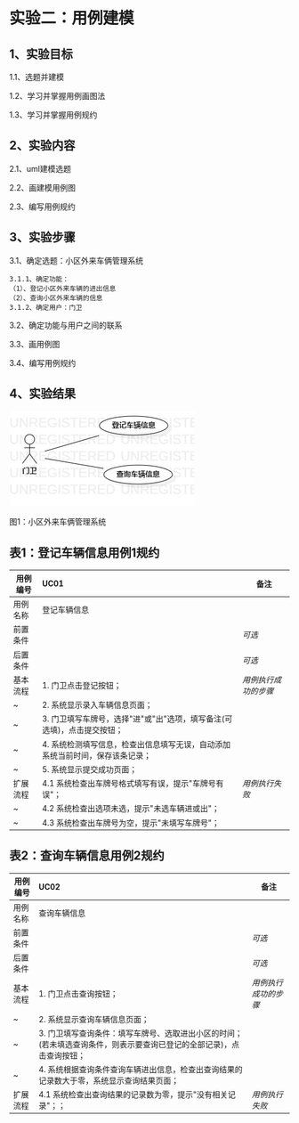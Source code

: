 # 实验二：用例建模

## 1、实验目标

1.1、选题并建模

1.2、学习并掌握用例画图法

1.3、学习并掌握用例规约

## 2、实验内容

2.1、uml建模选题

2.2、画建模用例图

2.3、编写用例规约

## 3、实验步骤

3.1、确定选题：小区外来车俩管理系统

    3.1.1、确定功能：
    （1）、登记小区外来车辆的进出信息
    （2）、查询小区外来车辆的信息
    3.1.2、确定用户：门卫

3.2、确定功能与用户之间的联系

3.3、画用例图

3.4、编写用例规约

## 4、实验结果

![用例图](./lab2_UseCaseDiagram.png)

图1：小区外来车俩管理系统

## 表1：登记车辆信息用例1规约  

用例编号  | UC01 | 备注  
-|:-|-  
用例名称  | 登记车辆信息  |   
前置条件  |      | *可选*   
后置条件  |      | *可选*   
基本流程  | 1. 门卫点击登记按钮；  |*用例执行成功的步骤*    
~| 2. 系统显示录入车辆信息页面；  |   
~| 3. 门卫填写车牌号，选择"进"或"出"选项，填写备注(可选填)，点击提交按钮；  |   
~| 4. 系统检测填写信息，检查出信息填写无误，自动添加系统当前时间，保存该条记录；   |   
~| 5. 系统显示提交成功页面；  |  
扩展流程  | 4.1 系统检查出车牌号格式填写有误，提示"车牌号有误"；   |*用例执行失败*    
~| 4.2 系统检查出选项未选，提示"未选车辆进或出"；   |  
~| 4.3 系统检查出车牌号为空，提示"未填写车牌号"；   |



## 表2：查询车辆信息用例2规约  

用例编号  | UC02 | 备注  
-|:-|-  
用例名称  | 查询车辆信息  |   
前置条件  |      | *可选*   
后置条件  |      | *可选*   
基本流程  | 1. 门卫点击查询按钮；  |*用例执行成功的步骤*    
~| 2. 系统显示查询车辆信息页面；  |   
~| 3. 门卫填写查询条件：填写车牌号、选取进出小区的时间；(若未填选查询条件，则表示要查询已登记的全部记录)，点击查询按钮；  |    
~| 4. 系统根据查询条件查询车辆进出信息，检查出查询结果的记录数大于零，系统显示查询结果页面；   |   
扩展流程  | 4.1 系统检查出查询结果的记录数为零，提示"没有相关记录"；；  |*用例执行失败*

